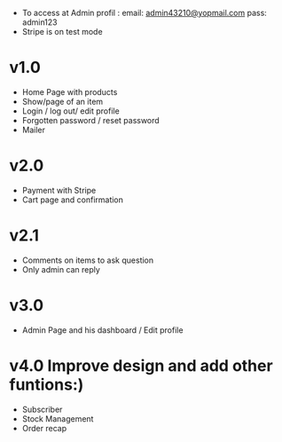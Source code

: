 - To access at Admin profil :
email: admin43210@yopmail.com
pass: admin123
- Stripe is on test mode

# v1.0
- Home Page with products
- Show/page of an item
- Login / log out/ edit profile
- Forgotten password / reset password
- Mailer

# v2.0
- Payment with Stripe
- Cart page and confirmation

# v2.1
- Comments on items to ask question
- Only admin can reply

# v3.0
- Admin Page and his dashboard / Edit profile

# v4.0  Improve design and add other funtions:)
- Subscriber
- Stock Management
- Order recap
